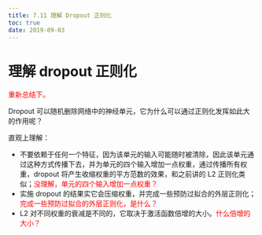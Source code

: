 ```yaml
---
title: 7.11 理解 Dropout 正则化
toc: true
date: 2019-09-03
---
```


# 理解 dropout 正则化

<span style="color:red;">重新总结下。</span>

​Dropout 可以随机删除网络中的神经单元，它为什么可以通过正则化发挥如此大的作用呢？

​直观上理解：

- 不要依赖于任何一个特征，因为该单元的输入可能随时被清除，因此该单元通过这种方式传播下去，并为单元的四个输入增加一点权重，通过传播所有权重，dropout 将产生收缩权重的平方范数的效果，和之前讲的 L2 正则化类似；<span style="color:red;">没理解，单元的四个输入增加一点权重？</span>
- 实施 dropout 的结果实它会压缩权重，并完成一些预防过拟合的外层正则化；<span style="color:red;">完成一些预防过拟合的外层正则化，是什么？</span>
- L2 对不同权重的衰减是不同的，它取决于激活函数倍增的大小。<span style="color:red;">什么倍增的大小？</span>

